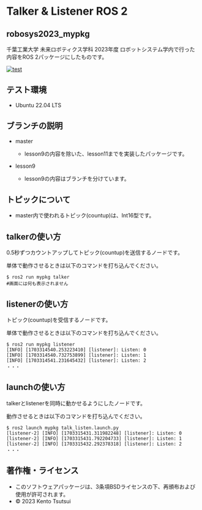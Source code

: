 # Talker & Listener ROS 2
## robosys2023_mypkg
千葉工業大学 未来ロボティクス学科 2023年度 ロボットシステム学内で行った内容をROS 2パッケージにしたものです。

[![test](https://github.com/kentotutui/robosys2023_mypkg/actions/workflows/test.yml/badge.svg)](https://github.com/kentotutui/robosys2023_mypkg/actions/workflows/test.yml)

## テスト環境
  * Ubuntu 22.04 LTS

## ブランチの説明
  * master
    * lesson9の内容を除いた、lesson11までを実装したパッケージです。

  * lesson9
    * lesson9の内容はブランチを分けています。

## トピックについて
  * master内で使われるトピック(countup)は、Int16型です。
  
## talkerの使い方
0.5秒ずつカウントアップしてトピック(countup)を送信するノードです。

単体で動作させるときは以下のコマンドを打ち込んでください。

```shell
$ ros2 run mypkg talker
#画面には何も表示されません
```

## listenerの使い方
トピック(countup)を受信するノードです。

単体で動作させるときは以下のコマンドを打ち込んでください。

```shell
$ ros2 run mypkg listener
[INFO] [1703314540.253223410] [listener]: Listen: 0
[INFO] [1703314540.732753899] [listener]: Listen: 1
[INFO] [1703314541.231645432] [listener]: Listen: 2
・・・
```

## launchの使い方
talkerとlistenerを同時に動かせるようにしたノードです。

動作させるときは以下のコマンドを打ち込んでください。

```shell
$ ros2 launch mypkg talk_listen.launch.py 
[listener-2] [INFO] [1703315431.311982248] [listener]: Listen: 0
[listener-2] [INFO] [1703315431.792204733] [listener]: Listen: 1
[listener-2] [INFO] [1703315432.292378318] [listener]: Listen: 2
・・・
```

## 著作権・ライセンス
  * このソフトウェアパッケージは、3条項BSDライセンスの下、再頒布および使用が許可されます。
  * © 2023 Kento Tsutsui